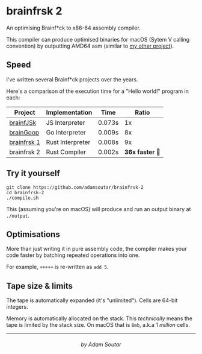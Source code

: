 # brainfrsk 2

An optimising Brainf\*ck to x86-64 assembly compiler.

This compiler can produce optimised binaries for macOS (Sytem V
calling convention) by outputting AMD64 asm (similar to [my other project](https://github.com/adamsoutar/ass)).

## Speed

I've written several Brainf\*ck projects over the years.

Here's a comparison of the execution time for a "Hello world!" program in each:

| Project                                                | Implementation   | Time   | Ratio             |
| ------------------------------------------------------ | ---------------- | ------ | ----------------- |
| [brainfJSk](https://github.com/adamsoutar/brainfJSk)   | JS Interpreter   | 0.073s | 1x                |
| [brainGoop](https://github.com/adamsoutar/brainGoop)   | Go Interpreter   | 0.009s | 8x                |
| [brainfrsk 1](https://github.com/adamsoutar/brainfrsk) | Rust Interpreter | 0.008s | 9x                |
| brainfrsk 2                                            | Rust Compiler    | 0.002s | **36x faster** 🤯 |

## Try it yourself

```
git clone https://github.com/adamsoutar/brainfrsk-2
cd brainfrsk-2
./compile.sh
```

This (assuming you're on macOS) will produce and run an output binary at `./output`.

## Optimisations

More than just writing it in pure assembly code, the compiler
makes your code faster by batching repeated operations into one.

For example, `+++++` is re-written as `add 5`.

## Tape size & limits

The tape is automatically expanded (it's "unlimited"). Cells are 64-bit
integers.

Memory is automatically allocated on the stack. This _technically_
means the tape is limited by the stack size. On macOS that is
`8mb`, a.k.a 1 _million_ cells.

---

<h6 align="center">by Adam Soutar</h6>

